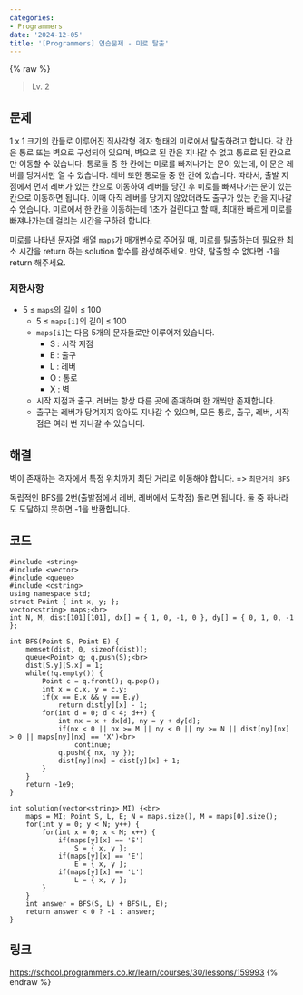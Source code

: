 ```yaml
---
categories:
- Programmers
date: '2024-12-05'
title: '[Programmers] 연습문제 - 미로 탈출'
---
```


{% raw %}
> Lv. 2<br>

## 문제
1 x 1 크기의 칸들로 이루어진 직사각형 격자 형태의 미로에서 탈출하려고 합니다. 각 칸은 통로 또는 벽으로 구성되어 있으며, 벽으로 된 칸은 지나갈 수 없고 통로로 된 칸으로만 이동할 수 있습니다. 통로들 중 한 칸에는 미로를 빠져나가는 문이 있는데, 이 문은 레버를 당겨서만 열 수 있습니다. 레버 또한 통로들 중 한 칸에 있습니다. 따라서, 출발 지점에서 먼저 레버가 있는 칸으로 이동하여 레버를 당긴 후 미로를 빠져나가는 문이 있는 칸으로 이동하면 됩니다. 이때 아직 레버를 당기지 않았더라도 출구가 있는 칸을 지나갈 수 있습니다. 미로에서 한 칸을 이동하는데 1초가 걸린다고 할 때, 최대한 빠르게 미로를 빠져나가는데 걸리는 시간을 구하려 합니다.

미로를 나타낸 문자열 배열 `maps`가 매개변수로 주어질 때, 미로를 탈출하는데 필요한 최소 시간을 return 하는 solution 함수를 완성해주세요. 만약, 탈출할 수 없다면 -1을 return 해주세요.

### 제한사항
-   5 ≤  `maps`의 길이 ≤ 100
    -   5 ≤  `maps[i]`의 길이 ≤ 100
    -   `maps[i]`는 다음 5개의 문자들로만 이루어져 있습니다.
        -   S : 시작 지점
        -   E : 출구
        -   L : 레버
        -   O : 통로
        -   X : 벽
    -   시작 지점과 출구, 레버는 항상 다른 곳에 존재하며 한 개씩만 존재합니다.
    -   출구는 레버가 당겨지지 않아도 지나갈 수 있으며, 모든 통로, 출구, 레버, 시작점은 여러 번 지나갈 수 있습니다.

## 해결
벽이 존재하는 격자에서 특정 위치까지 최단 거리로 이동해야 합니다. => `최단거리 BFS`<br>

독립적인 BFS를 2번(출발점에서 레버, 레버에서 도착점) 돌리면 됩니다. 둘 중 하나라도 도달하지 못하면 -1을 반환합니다.

## 코드
```
#include <string>
#include <vector>
#include <queue>
#include <cstring>
using namespace std;
struct Point { int x, y; };
vector<string> maps;<br>
int N, M, dist[101][101], dx[] = { 1, 0, -1, 0 }, dy[] = { 0, 1, 0, -1 };

int BFS(Point S, Point E) {
    memset(dist, 0, sizeof(dist));
    queue<Point> q; q.push(S);<br>
    dist[S.y][S.x] = 1;
    while(!q.empty()) {
        Point c = q.front(); q.pop();
        int x = c.x, y = c.y;
        if(x == E.x && y == E.y)
            return dist[y][x] - 1;
        for(int d = 0; d < 4; d++) {
            int nx = x + dx[d], ny = y + dy[d];
            if(nx < 0 || nx >= M || ny < 0 || ny >= N || dist[ny][nx] > 0 || maps[ny][nx] == 'X')<br>
                continue;
            q.push({ nx, ny });
            dist[ny][nx] = dist[y][x] + 1;
        }
    }
    return -1e9;
}

int solution(vector<string> MI) {<br>
    maps = MI; Point S, L, E; N = maps.size(), M = maps[0].size();
    for(int y = 0; y < N; y++) {
        for(int x = 0; x < M; x++) {
            if(maps[y][x] == 'S')
                S = { x, y };
            if(maps[y][x] == 'E')
                E = { x, y };
            if(maps[y][x] == 'L')
                L = { x, y };
        }
    }
    int answer = BFS(S, L) + BFS(L, E);
    return answer < 0 ? -1 : answer;
}
```

## 링크
https://school.programmers.co.kr/learn/courses/30/lessons/159993
{% endraw %}